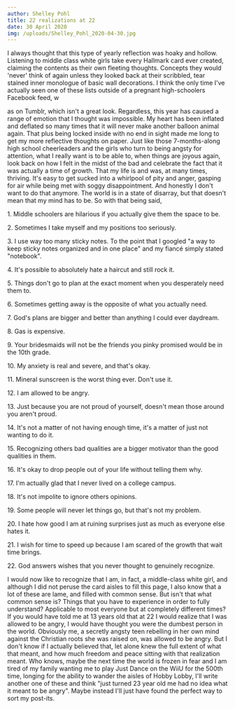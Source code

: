 ```yaml
---
author: Shelley Pohl
title: 22 realizations at 22
date: 30 April 2020
img: /uploads/Shelley_Pohl_2020-04-30.jpg
---
```


I always thought that this type of yearly reflection was hoaky and
hollow. Listening to middle class white girls take every Hallmark card
ever created, claiming the contents as their own fleeting thoughts.
Concepts they would 'never' think of again unless they looked back at
their scribbled, tear stained inner monologue of basic wall decorations.
I think the only time I've actually seen one of these lists outside of a
pregnant high-schoolers Facebook feed, w

as on Tumblr, which isn't a great look. Regardless, this year has caused
a range of emotion that I thought was impossible. My heart has been
inflated and deflated so many times that it will never make another
balloon animal again. That plus being locked inside with no end in sight
made me long to get my more reflective thoughts on paper. Just like
those 7-months-along high school cheerleaders and the girls who turn to
being angsty for attention, what I really want is to be able to, when
things are joyous again, look back on how I felt in the midst of the bad
and celebrate the fact that it was actually a time of growth. That my
life is and was, at many times, thriving. It's easy to get sucked into a
whirlpool of pity and anger, gasping for air while being met with soggy
disappointment. And honestly I don't want to do that anymore. The world
is in a state of disarray, but that doesn't mean that my mind has to be.
So with that being said,

1\. Middle schoolers are hilarious if you actually give them the space
to be.

2\. Sometimes I take myself and my positions too seriously.

3\. I use way too many sticky notes. To the point that I googled "a way
to keep sticky notes organized and in one place" and my fiancé simply
stated "notebook".

4\. It's possible to absolutely hate a haircut and still rock it.

5\. Things don't go to plan at the exact moment when you desperately
need them to.

6\. Sometimes getting away is the opposite of what you actually need.

7\. God's plans are bigger and better than anything I could ever
daydream.

8\. Gas is expensive.

9\. Your bridesmaids will not be the friends you pinky promised would be
in the 10th grade.

10\. My anxiety is real and severe, and that's okay.

11\. Mineral sunscreen is the worst thing ever. Don't use it.

12\. I am allowed to be angry.

13\. Just because you are not proud of yourself, doesn't mean those
around you aren't proud.

14\. It's not a matter of not having enough time, it's a matter of just
not wanting to do it.

15\. Recognizing others bad qualities are a bigger motivator than the
good qualities in them.

16\. It's okay to drop people out of your life without telling them why.

17\. I'm actually glad that I never lived on a college campus.

18\. It's not impolite to ignore others opinions.

19\. Some people will never let things go, but that's not my problem.

20\. I hate how good I am at ruining surprises just as much as everyone
else hates it.

21\. I wish for time to speed up because I am scared of the growth that
wait time brings.

22\. God answers wishes that you never thought to genuinely recognize.

I would now like to recognize that I am, in fact, a middle-class white
girl, and although I did not peruse the card aisles to fill this page, I
also know that a lot of these are lame, and filled with common sense.
But isn't that what common sense is? Things that you have to experience
in order to fully understand? Applicable to most everyone but at
completely different times? If you would have told me at 13 years old
that at 22 I would realize that I was allowed to be angry, I would have
thought you were the dumbest person in the world. Obviously me, a
secretly angsty teen rebelling in her own mind against the Christian
roots she was raised on, was allowed to be angry. But I don't know if I
actually believed that, let alone knew the full extent of what that
meant, and how much freedom and peace sitting with that realization
meant. Who knows, maybe the next time the world is frozen in fear and I
am tired of my family wanting me to play Just Dance on the WiiU for the
500th time, longing for the ability to wander the aisles of Hobby Lobby,
I'll write another one of these and think "just turned 23 year old me
had no idea what it meant to be angry". Maybe instead I\'ll just have
found the perfect way to sort my post-its.
